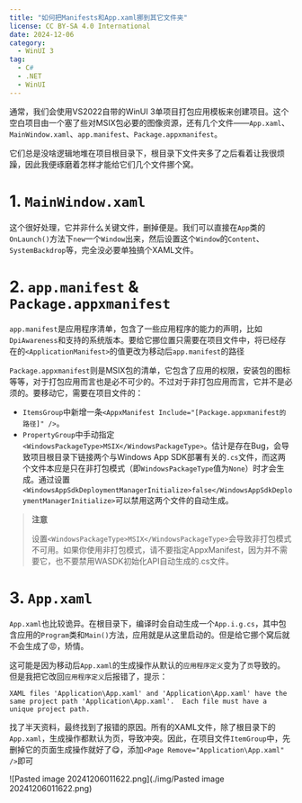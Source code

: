 ```yaml
---
title: "如何把Manifests和App.xaml挪到其它文件夹"
license: CC BY-SA 4.0 International
date: 2024-12-06
category: 
  - WinUI 3
tag:
  - C#
  - .NET
  - WinUI
---
```


通常，我们会使用VS2022自带的WinUI 3单项目打包应用模板来创建项目。这个空白项目由一个塞了些对MSIX包必要的图像资源，还有几个文件——`App.xaml`、`MainWindow.xaml`、`app.manifest`、`Package.appxmanifest`。

它们总是没啥逻辑地堆在项目根目录下，根目录下文件夹多了之后看着让我很烦躁，因此我便琢磨着怎样才能给它们几个文件挪个窝。

# 1. `MainWindow.xaml`

这个很好处理，它并非什么关键文件，删掉便是。我们可以直接在`App`类的`OnLaunch()`方法下`new`一个`Window`出来，然后设置这个`Window`的`Content`、`SystemBackdrop`等，完全没必要单独搞个XAML文件。

# 2. `app.manifest` & `Package.appxmanifest`

`app.manifest`是应用程序清单，包含了一些应用程序的能力的声明，比如`DpiAwareness`和支持的系统版本。要给它挪位置只需要在项目文件中，将已经存在的`<ApplicationManifest>`的值更改为移动后`app.manifest`的路径

`Package.appxmanifest`则是MSIX包的清单，它包含了应用的权限，安装包的图标等等，对于打包应用而言也是必不可少的。不过对于非打包应用而言，它并不是必须的。要移动它，需要在项目文件的：

- `ItemsGroup`中新增一条`<AppxManifest Include="[Package.appxmanifest的路径]" />`。
- `PropertyGroup`中手动指定`<WindowsPackageType>MSIX</WindowsPackageType>`。估计是存在Bug，会导致项目根目录下链接两个与Windows App SDK部署有关的`.cs`文件，而这两个文件本应是只在非打包模式（即`WindowsPackageType`值为`None`）时才会生成。通过设置`<WindowsAppSdkDeploymentManagerInitialize>false</WindowsAppSdkDeploymentManagerInitialize>`可以禁用这两个文件的自动生成。

> **注意**
>
> 设置`<WindowsPackageType>MSIX</WindowsPackageType>`会导致非打包模式不可用。如果你使用非打包模式，请不要指定AppxManifest，因为并不需要它，也不要禁用WASDK初始化API自动生成的.cs文件。

# 3. `App.xaml`

`App.xaml`也比较诡异。在根目录下，编译时会自动生成一个`App.i.g.cs`，其中包含应用的`Program`类和`Main()`方法，应用就是从这里启动的。但是给它挪个窝后就不会生成了😡，矫情。

这可能是因为移动后`App.xaml`的生成操作从默认的`应用程序定义`变为了`页`导致的。但是我把它改回`应用程序定义`后报错了，提示：

```
XAML files 'Application\App.xaml' and 'Application\App.xaml' have the same project path 'Application\App.xaml'.  Each file must have a unique project path.
```

找了半天资料，最终找到了报错的原因。所有的XAML文件，除了根目录下的`App.xaml`，生成操作都默认为页，导致冲突。因此，在项目文件`ItemGroup`中，先删掉它的页面生成操作就好了😋，添加`<Page Remove="Application\App.xaml" />`即可

![Pasted image 20241206011622.png](./img/Pasted image 20241206011622.png)
